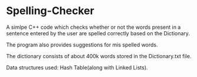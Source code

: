 # Spelling-Checker
A simlpe C++ code which checks whether or not the words present in a sentence entered by the user are spelled correctly based on the Dictionary.

The program also provides suggestions for mis spelled words.

The dictionary consists of about 400k words stored in the Dictionary.txt file.

Data structures used: Hash Table(along with Linked Lists).
